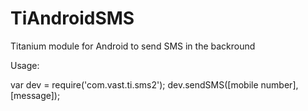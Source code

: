 TiAndroidSMS
============


Titanium module for Android to send SMS in the backround

Usage:

var dev = require('com.vast.ti.sms2');
dev.sendSMS([mobile number],[message]);